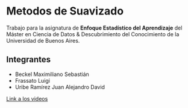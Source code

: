 # Metodos de Suavizado

Trabajo para la asignatura de **Enfoque Estadístico del Aprendizaje** del Máster en Ciencia de Datos & Descubrimiento del Conocimiento de la Universidad de Buenos Aires.

## Integrantes

- Beckel Maximiliano Sebastián
- Frassato Luigi
- Uribe Ramírez Juan Alejandro David

[Link a los videos](https://drive.google.com/drive/folders/19OXcGHOXGb08zZsJCM_e68fwvjgGdK61?usp=sharing)
